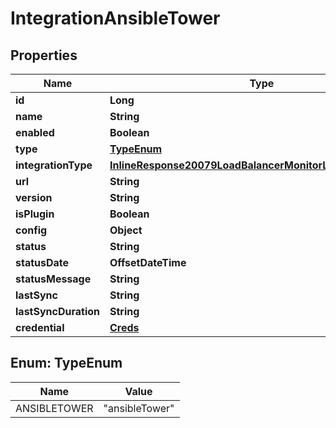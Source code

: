 

# IntegrationAnsibleTower

## Properties

Name | Type | Description | Notes
------------ | ------------- | ------------- | -------------
**id** | **Long** |  |  [optional]
**name** | **String** |  |  [optional]
**enabled** | **Boolean** |  |  [optional]
**type** | [**TypeEnum**](#TypeEnum) |  |  [optional]
**integrationType** | [**InlineResponse20079LoadBalancerMonitorLoadBalancerType**](InlineResponse20079LoadBalancerMonitorLoadBalancerType.md) |  |  [optional]
**url** | **String** |  |  [optional]
**version** | **String** |  |  [optional]
**isPlugin** | **Boolean** |  |  [optional]
**config** | **Object** |  |  [optional]
**status** | **String** |  |  [optional]
**statusDate** | **OffsetDateTime** |  |  [optional]
**statusMessage** | **String** |  |  [optional]
**lastSync** | **String** |  |  [optional]
**lastSyncDuration** | **String** |  |  [optional]
**credential** | [**Creds**](Creds.md) |  |  [optional]



## Enum: TypeEnum

Name | Value
---- | -----
ANSIBLETOWER | &quot;ansibleTower&quot;



